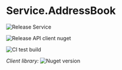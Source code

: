 # Service.AddressBook

![Release Service](https://github.com/MyJetWallet/Service.AddressBook/workflows/Release%20Service/badge.svg)

![Release API client nuget](https://github.com/MyJetWallet/Service.AddressBook/workflows/Release%20API%20client%20nuget/badge.svg)

![CI test build](https://github.com/MyJetWallet/Service.AddressBook/workflows/CI%20test%20build/badge.svg)

*Client library:* ![Nuget version](https://img.shields.io/nuget/v/MyJetWallet.Service.AddressBook.Client?label=MyJetWallet.Service.AddressBook.Client&style=social)


